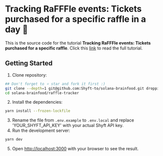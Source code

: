 # Tracking RaFFFle events: Tickets purchased for a specific raffle in a day 🎫
This is the source code for the tutorial **Tracking RaFFFle events: Tickets purchased for a specific raffle**. Click this [link](https://blogs.shyft.to/how-to-track-ticket-purchased-for-a-famous-fox-raffle-on-solana-9db91a36acd) to read the full tutorial.


## Getting Started
1. Clone repository:
```bash
## Don't forget to ⭐ star and fork it first :)
git clone --depth=1 git@github.com:Shyft-to/solana-brainfood.git droppii-b2b
cd solana-brainfood/raffle-tracker
```
2. Install the dependencies:
```bash
yarn install --frozen-lockfile
```
3. Rename the file from `.env.example` to `.env.local` and replace 'YOUR_SHYFT_API_KEY' with your actual Shyft API key.
4. Run the development server:
```bash
yarn dev
```
5. Open [http://localhost:3000](http://localhost:3000) with your browser to see the result.


